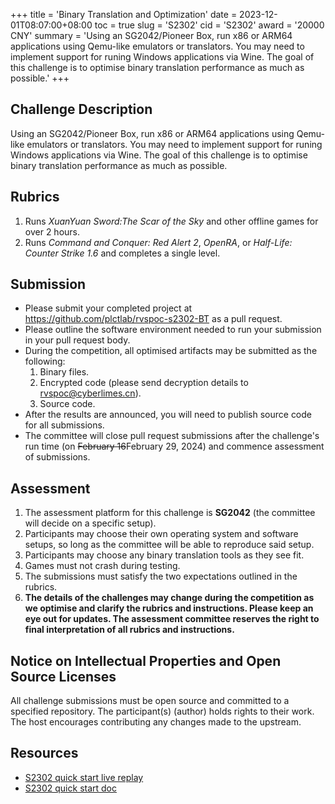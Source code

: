 +++
title = 'Binary Translation and Optimization'
date = 2023-12-01T08:07:00+08:00
toc = true
slug = 'S2302'
cid = 'S2302'
award = '20000 CNY'
summary = 'Using an SG2042/Pioneer Box, run x86 or ARM64 applications using Qemu-like emulators or translators. You may need to implement support for runing Windows applications via Wine. The goal of this challenge is to optimise binary translation performance as much as possible.'
+++

## Challenge Description

Using an SG2042/Pioneer Box, run x86 or ARM64 applications using Qemu-like emulators or translators. You may need to implement support for runing Windows applications via Wine. The goal of this challenge is to optimise binary translation performance as much as possible.

## Rubrics

1. Runs *XuanYuan Sword:The Scar of the Sky* and other offline games for over 2 hours.
2. Runs *Command and Conquer: Red Alert 2*, *OpenRA*, or *Half-Life: Counter Strike 1.6* and completes a single level.

## Submission

* Please submit your completed project at https://github.com/plctlab/rvspoc-s2302-BT as a pull request.
* Please outline the software environment needed to run your submission in your pull request body.
* During the competition, all optimised artifacts may be submitted as the following:
  1. Binary files.
  2. Encrypted code (please send decryption details to rvspoc@cyberlimes.cn).
  3. Source code.
* After the results are announced, you will need to publish source code for all submissions.
* The committee will close pull request submissions after the challenge's run time (on ~~February 16~~February 29, 2024) and commence assessment of submissions.

## Assessment

1. The assessment platform for this challenge is **SG2042** (the committee will decide on a specific setup).
2. Participants may choose their own operating system and software setups, so long as the committee will be able to reproduce said setup.
3. Participants may choose any binary translation tools as they see fit.
4. Games must not crash during testing.
5. The submissions must satisfy the two expectations outlined in the rubrics.
6. **The details of the challenges may change during the competition as we optimise and clarify the rubrics and instructions. Please keep an eye out for updates. The assessment committee reserves the right to final interpretation of all rubrics and instructions.**

## Notice on Intellectual Properties and Open Source Licenses

All challenge submissions must be open source and committed to a specified repository. The participant(s) (author) holds rights to their work. The host encourages contributing any changes made to the upstream.

## Resources

- [S2302 quick start live replay](https://www.bilibili.com/video/BV1YQ4y1w7aJ/)
- [S2302 quick start doc](https://github.com/plctlab/rvspoc/blob/main/Docs/S2302/S2302.md)
